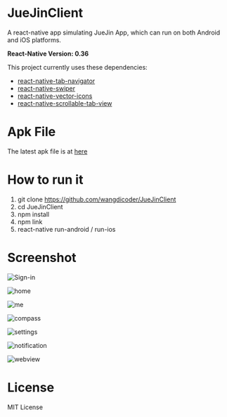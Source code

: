 # JueJinClient

A react-native app simulating JueJin App, which can run on both Android and iOS platforms.

**React-Native Version: 0.36**

This project currently uses these dependencies:
- [react-native-tab-navigator](https://github.com/exponentjs/react-native-tab-navigator)
- [react-native-swiper](https://github.com/leecade/react-native-swiper)
- [react-native-vector-icons](https://github.com/oblador/react-native-vector-icons)
- [react-native-scrollable-tab-view](https://github.com/skv-headless/react-native-scrollable-tab-view)

# Apk File

The latest apk file is at [here](https://github.com/wangdicoder/JueJinClient/blob/master/android/app/app-release.apk)

# How to run it

1. git clone https://github.com/wangdicoder/JueJinClient
2. cd JueJinClient
3. npm install
4. npm link
5. react-native run-android / run-ios

# Screenshot

![Sign-in](https://github.com/wangdicoder/JueJinClient/raw/master/screenshot/signin.png)

![home](https://github.com/wangdicoder/JueJinClient/raw/master/screenshot/home.png)

![me](https://github.com/wangdicoder/JueJinClient/raw/master/screenshot/me.png)

![compass](https://github.com/wangdicoder/JueJinClient/raw/master/screenshot/compass.png)

![settings](https://github.com/wangdicoder/JueJinClient/raw/master/screenshot/settings.png)

![notification](https://github.com/wangdicoder/JueJinClient/raw/master/screenshot/notification.png)

![webview](https://github.com/wangdicoder/JueJinClient/raw/master/screenshot/webview.png)

# License

MIT License
